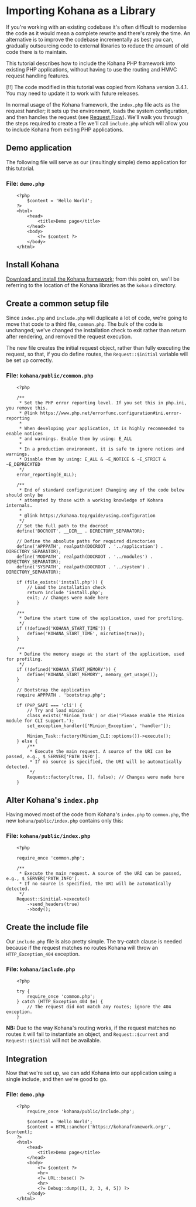 # Importing Kohana as a Library

If you're working with an existing codebase it's often difficult to modernise the code as it would mean a complete rewrite and there's rarely the time. An alternative is to improve the codebase incrementally as best you can, gradually outsourcing code to external libraries to reduce the amount of old code there is to maintain.

This tutorial describes how to include the Kohana PHP framework into existing PHP applications, without having to use the routing and HMVC request handling features.

[!!] The code modified in this tutorial was copied from Kohana version 3.4.1. You may need to update it to work with future releases.

In normal usage of the Kohana framework, the `index.php` file acts as the request handler; it sets up the environment, loads the system configuration, and then handles the request (see [Request Flow](flow)).
We'll walk you through the steps required to create a file we'll call `include.php` which will allow you to include Kohana from exiting PHP applications.

## Demo application

The following file will serve as our (insultingly simple) demo application for this tutorial.

### File: `demo.php`

~~~
    <?php
        $content = 'Hello World';
    ?>
    <html>
        <head>
            <title>Demo page</title>
        </head>
        <body>
            <?= $content ?>
        </body>
    </html>
~~~

## Install Kohana

[Download and install the Kohana framework](install); from this point on, we'll be referring to the location of the Kohana libraries as the `kohana` directory.

## Create a common setup file

Since `index.php` and `include.php` will duplicate a lot of code, we're going to move that code to a third file, `common.php`. The bulk of the code is unchanged; we've changed the installation check to exit rather than return after rendering, and removed the request execution.

The new file creates the initial request object, rather than fully executing the request, so that, if you do define routes, the `Request::$initial` variable will be set up correctly.

### File: `kohana/public/common.php`

~~~
    <?php

    /**
     * Set the PHP error reporting level. If you set this in php.ini, you remove this.
     * @link https://www.php.net/errorfunc.configuration#ini.error-reporting
     *
     * When developing your application, it is highly recommended to enable notices
     * and warnings. Enable them by using: E_ALL
     *
     * In a production environment, it is safe to ignore notices and warnings.
     * Disable them by using: E_ALL & ~E_NOTICE & ~E_STRICT & ~E_DEPRECATED
     */
    error_reporting(E_ALL);

    /**
     * End of standard configuration! Changing any of the code below should only be
     * attempted by those with a working knowledge of Kohana internals.
     *
     * @link https://kohana.top/guide/using.configuration
     */
    // Set the full path to the docroot
    define('DOCROOT', __DIR__ . DIRECTORY_SEPARATOR);

    // Define the absolute paths for required directories
    define('APPPATH', realpath(DOCROOT . '../application') . DIRECTORY_SEPARATOR);
    define('MODPATH', realpath(DOCROOT . '../modules') . DIRECTORY_SEPARATOR);
    define('SYSPATH', realpath(DOCROOT . '../system') . DIRECTORY_SEPARATOR);

    if (file_exists('install.php')) {
        // Load the installation check
        return include 'install.php';
        exit; // Changes were made here
    }

    /**
     * Define the start time of the application, used for profiling.
     */
    if (!defined('KOHANA_START_TIME')) {
        define('KOHANA_START_TIME', microtime(true));
    }

    /**
     * Define the memory usage at the start of the application, used for profiling.
     */
    if (!defined('KOHANA_START_MEMORY')) {
        define('KOHANA_START_MEMORY', memory_get_usage());
    }

    // Bootstrap the application
    require APPPATH . 'bootstrap.php';

    if (PHP_SAPI === 'cli') {
        // Try and load minion
        class_exists('Minion_Task') or die('Please enable the Minion module for CLI support.');
        set_exception_handler(['Minion_Exception', 'handler']);

        Minion_Task::factory(Minion_CLI::options())->execute();
    } else {
        /**
         * Execute the main request. A source of the URI can be passed, e.g., $_SERVER['PATH_INFO'].
         * If no source is specified, the URI will be automatically detected.
         */
        Request::factory(true, [], false); // Changes were made here
    }
~~~

## Alter Kohana's `index.php`

Having moved most of the code from Kohana's `index.php` to `common.php`, the new `kohana/public/index.php` contains only this:

### File: `kohana/public/index.php`

~~~
    <?php

    require_once 'common.php';

    /**
     * Execute the main request. A source of the URI can be passed, e.g., $_SERVER['PATH_INFO'].
     * If no source is specified, the URI will be automatically detected.
     */
    Request::$initial->execute()
        ->send_headers(true)
        ->body();
~~~

## Create the include file

Our `include.php` file is also pretty simple. The try-catch clause is needed because if the request matches no routes Kohana will throw an `HTTP_Exception_404` exception.

### File: `kohana/include.php`

~~~
    <?php

    try {
        require_once 'common.php';
    } catch (HTTP_Exception_404 $e) {
        // The request did not match any routes; ignore the 404 exception.
    }
~~~

**NB:** Due to the way Kohana's routing  works, if the request matches no routes it will fail to instantiate an object, and `Request::$current` and `Request::$initial` will not be available.

## Integration

Now that we're set up, we can add Kohana into our application using a single include, and then we're good to go.

### File: `demo.php`

~~~
    <?php
        require_once 'kohana/public/include.php';

        $content = 'Hello World';
        $content = HTML::anchor('https://kohanaframework.org/', $content);
    ?>
    <html>
        <head>
            <title>Demo page</title>
        </head>
        <body>
            <?= $content ?>
            <hr>
            <?= URL::base() ?>
            <hr>
            <?= Debug::dump([1, 2, 3, 4, 5]) ?>
        </body>
    </html>
~~~